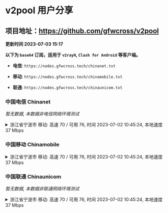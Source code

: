 # v2pool 用户分享
## 项目地址：<https://github.com/gfwcross/v2pool>
**更新时间 2023-07-03 15:17**


**以下为 `base64` 订阅，适用于 `v2rayN`, `Clash for Android` 等客户端。**

- **电信**: `https://nodes.gfwcross.tech/chinanet.txt`

- **移动**: `https://nodes.gfwcross.tech/chinamobile.txt`

- **联通**: `https://nodes.gfwcross.tech/chinaunicom.txt`


### 中国电信 Chinanet
<i>暂无数据, 本数据非电信网络环境测试</i>
<details><summary>浙江省宁波市 移动: 高速 70 / 可用 76, 时间 2023-07-02 10:45:24, 本地速度 37 Mbps</summary><p>可用节点订阅：https://transfer.sh/4sBlqg5715/running.txt<br>高速节点订阅：https://transfer.sh/Y3pNMj4vAg/good.txt<br>低延迟节点订阅：https://transfer.sh/vrKx3kjtFv/low_delay.txt</p></details>
<p></p>

### 中国移动 Chinamobile
<details><summary>浙江省宁波市 移动: 高速 70 / 可用 76, 时间 2023-07-02 10:45:24, 本地速度 37 Mbps</summary><p>可用节点订阅：https://transfer.sh/4sBlqg5715/running.txt<br>高速节点订阅：https://transfer.sh/Y3pNMj4vAg/good.txt<br>低延迟节点订阅：https://transfer.sh/vrKx3kjtFv/low_delay.txt</p></details>
<p></p>

### 中国联通 Chinaunicom
<i>暂无数据, 本数据非联通网络环境测试</i>
<details><summary>浙江省宁波市 移动: 高速 70 / 可用 76, 时间 2023-07-02 10:45:24, 本地速度 37 Mbps</summary><p>可用节点订阅：https://transfer.sh/4sBlqg5715/running.txt<br>高速节点订阅：https://transfer.sh/Y3pNMj4vAg/good.txt<br>低延迟节点订阅：https://transfer.sh/vrKx3kjtFv/low_delay.txt</p></details>
<p></p>